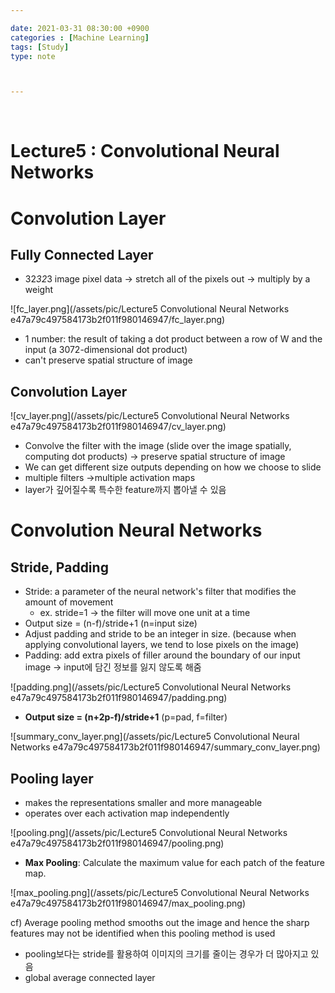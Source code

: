 ```yaml
---

date: 2021-03-31 08:30:00 +0900
categories : [Machine Learning]
tags: [Study]
type: note



---
```

<br/>

# Lecture5 : Convolutional Neural Networks

# Convolution Layer

## Fully Connected Layer

- 32*32*3 image pixel data → stretch all of the pixels out → multiply by a weight

![fc_layer.png](/assets/pic/Lecture5 Convolutional Neural Networks e47a79c497584173b2f011f980146947/fc_layer.png)

- 1 number: the result of taking a dot product between a row of W and the input (a 3072-dimensional dot product)
- can't preserve spatial structure of image

## Convolution Layer

![cv_layer.png](/assets/pic/Lecture5 Convolutional Neural Networks e47a79c497584173b2f011f980146947/cv_layer.png)

- Convolve the filter with the image (slide over the image spatially, computing dot products) → preserve spatial structure of image
- We can get different size outputs depending on how we choose to slide
- multiple filters →multiple activation maps
- layer가 깊어질수록 특수한 feature까지 뽑아낼 수 있음

# Convolution Neural Networks

## Stride, Padding

- Stride: a parameter of the neural network's filter that modifies the amount of movement
    - ex. stride=1 → the filter will move one unit at a time
- Output size = (n-f)/stride+1 (n=input size)
- Adjust padding and stride to be an integer in size. (because when applying convolutional layers, we tend to lose pixels on the image)
- Padding: add extra pixels of filler around the boundary of our input image → input에 담긴 정보를 잃지 않도록 해줌

![padding.png](/assets/pic/Lecture5 Convolutional Neural Networks e47a79c497584173b2f011f980146947/padding.png)

- **Output size = (n+2p-f)/stride+1** (p=pad, f=filter)

![summary_conv_layer.png](/assets/pic/Lecture5 Convolutional Neural Networks e47a79c497584173b2f011f980146947/summary_conv_layer.png)

## Pooling layer

- makes the representations smaller and more manageable
- operates over each activation map independently

![pooling.png](/assets/pic/Lecture5 Convolutional Neural Networks e47a79c497584173b2f011f980146947/pooling.png)

- **Max Pooling**: Calculate the maximum value for each patch of the feature map.

![max_pooling.png](/assets/pic/Lecture5 Convolutional Neural Networks e47a79c497584173b2f011f980146947/max_pooling.png)

cf) Average pooling method smooths out the image and hence the sharp features may not be identified when this pooling method is used

- pooling보다는 stride를 활용하여 이미지의 크기를 줄이는 경우가 더 많아지고 있음
- global average connected layer
